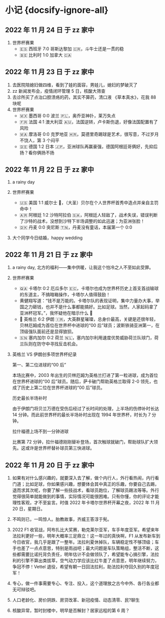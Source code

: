# 小记 {docsify-ignore-all}

## 2022 年 11 月 24 日 于 zz 家中

1. 世界杯赛果
   - 🇪🇸 西班牙 7:0 哥斯达黎加 🇨🇷，斗牛士还是一贯的稳
   - 🇧🇪 比利时 1:0 加拿大 🇨🇦

## 2022 年 11 月 23 日 于 zz 家中

1. 去医院陪媳妇做四维，看到了娃的面容，男娃儿，媳妇的梦破灭了
2. zz 新闻发布会，疫情闭环管理 5 日，核酸大筛查
3. 去诊所买了点治口腔溃疡的药，其实不算药，清口液 《草本真水》，花我 88 块呢
4. 世界杯赛果
   - 🇲🇽 墨西哥 0:0 波兰 🇵🇱，奥乔亚神扑，莱万失点
   - 🇫🇷 法国 4:1 澳大利亚 🇦🇺，法国逆转，卢卡斯伤退，好像法国配置有了风险
   - 🇲🇦 摩洛哥 0:0 克罗地亚 🇭🇷，莫德里奇踢球是艺术，很写意，不过岁月不饶人，第 3 个闷平
   - 🇩🇪 德国 1:2 日本 🇯🇵，亚洲球队再赢豪强，德国阿根廷哥俩好，先抑后扬？看你俩扬不扬

## 2022 年 11 月 22 日 于 zz 家中

1. a rainy day

2. 世界杯赛果

   - 🇺🇸 美国 1:1 威尔士 🏴󠁧󠁢󠁷󠁬󠁳󠁿，（大圣）贝尔在个人世界杯首秀中造点并亲自主罚命中！
   - 🇦🇷 阿根廷 1:2 沙特阿拉伯 🇸🇦，阿根廷人轻敌了，战术失误，错误判断了沙特的战术，没想到沙特下半场调整的如此迅速；为亚洲张脸！
   - 🇩🇰 丹麦 0:0 突尼斯 🇹🇳，丹麦没有童话，本届第一个 0:0

3. 大个同学今日结婚，happy wedding

## 2022 年 11 月 21 日 于 zz 家中

1. a rainy day, 北方的福利——集中供暖，让我这个怕冷之人不至如此受罪。

2. 世界杯赛果

   - 🇶🇦 卡塔尔 0:2 厄瓜多尔 🇪🇨，卡塔尔也成为世界杯历史上首支首战输球的东道主，不搞暗箱操作，卡塔尔人值得鼓励！
   - 黄健翔写道：“钱不是万能的。卡塔尔队的表现证明，集中力量办大事，举国之力砸钱，也并不是什么事都能搞好。比如足球。当然，人家起码拿了亚洲杯冠军。”，我怀疑他在暗示什么 🤪
   - 🏴󠁧󠁢󠁥󠁮󠁧󠁿 英格兰 6:2 伊朗 🇮🇷，大英群星璀璨，总身价最高，关键是还很年轻，贝林厄姆成为首位在世界杯中进球的“00 后”球员；波斯铁骑亚洲第一，在顶级强队面前还是显得狼狈。
   - 🇸🇳 塞内加尔 0:2 荷兰 🇳🇱，塞内加尔利用速度优势威胁荷兰队球门，荷兰队则在防守中寻找反击机会。

3. 英格兰 VS 伊朗创多项世界杯纪录

   第一、第二位进球的“00 后”

   本场比赛中，2003 年出生的贝林厄姆为英格兰打进了第一粒进球，成为首位在世界杯进球的“00 后”球员。随后，萨卡破门帮助英格兰取得 2-0 领先，也成了历史上第二位在世界杯进球的“00 后”球员。

   历史最长半场补时

   由于伊朗门将贝兰万德在受伤后经过了长时间的处理，上半场的伤停补时长达 14 分钟。而此前世界杯的最长半场补时出现在 1994 年世界杯，时长为 7 分钟。

   拉什福德上场不到一分钟进球

   比赛第 72 分钟，拉什福德刚刚替补登场，首次触球就破门，帮助球队扩大领先。这或许是世界杯替补球员第三快进球。

## 2022 年 11 月 20 日 于 zz 家中

1. 如果有对什么感兴趣的，就要深入去了解，做个内行人，外行看热闹，内行看门道；比如足球，你如果感兴趣，想要体会其中真正的乐趣，你要自己去踢，退而求其次呢，你要了解一些技战术，看球员跑位，了解球员踢法等等。外行觉得很简单就能做到的事情，实际情况可能很困难。只有你懂，你的评论才能理性客观，才不至妄言。时值 2022 年卡塔尔世界杯开幕之夜，2022 年 11 月 20 日，星期日。

2. 不鸣则已，一鸣惊人。胎教故事，齐威王答淳于髡。

3. 2022 F1 收官战，阿布扎比大奖赛，勒克莱尔亚军，车手年度亚军。希望来年法拉利更好一些，明年大概率三足鼎立！这一年过的真快啊，F1 从发布新车到今日收官，我几乎是跟了一整年。法拉利夏休掉队，车辆稳定性不够顶级；车手也差了一点点意思，特别是雨战吧；最大问题是车队策略组，整活不断，这些都需要比诺托背负责任，明年估计不会做领队了，希望能专心搞引擎，法拉利的引擎不算出类拔萃，空气动力学应该比红牛差了点意思，明年继续努力，争冠不停！Vettel 退役，希望有朝一日回法拉利，助法拉利夺回久别的年度冠军！

4. 专心，做一件事需要专心、专注、投入，这个道理放之古今中外、各行各业都无可辩驳吧。

5. 人口老龄化、房价阴跌、房贷改革、新冠疫情、动态清零、民?聊生

6. 核酸异常，暂时封楼中，明早是否解封？居家远程的第 6 周？
